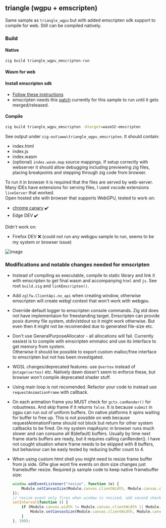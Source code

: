 ## triangle (wgpu + emscripten)

Same sample as `triangle_wgpu` but with added emscripten sdk support to compile for web. Still can be compiled natively.

### Build
#### Native
```bash
zig build triangle_wgpu_emscripten-run
```
#### Wasm for web
#### Install emscripten sdk
* [Follow these instructions](https://emscripten.org/docs/getting_started/downloads.html#installation-instructions-using-the-emsdk-recommended)
* emscripten needs this [patch](https://github.com/emscripten-core/emscripten/pull/19477/commits/f4bb4f578131578cd13abbbf78d7f4273788d76f) currently for this sample to run until it gets merged/released.

#### Compile
```bash
zig build triangle_wgpu_emscripten -Dtarget=wasm32-emscripten
```
See output under `zig-out\www\triangle_wgpu_emscripten`. It should contain:
* index.html
* index.js
* index.wasm
* (optional) `index.wasm.map` source mappings. If setup correctly with webserver it should allow debugging including previewing zig files, placing breakpoints and stepping through zig code from browser.

To run it in browser it is required that the files are served by web-server.  
Many IDEs have extensions for serving files, I used vscode extensions `liveServer` that worked.  
Open hosted site with browser that supports WebGPU, tested to work on:
* [chrome canary](https://www.google.com/chrome/canary/) ✔️
* Edge DEV ✔️

Didn't work on:

* Firefox DEV ❌ (could not run any webgpu sample to run, seems to be my system or browser issue)

![image](screenshot.png)

### Modifications and notable changes needed for emscripten

* Instead of compiling as executable, compile to static library and link it with emscripten to get final wasm and accompanying `html` and `js`. See root `build.zig` and `linkEmscripten()`.
* Add `zglfw.ClientApi.no_api` when creating window, otherwise emscripten will create webgl context that won't work with webgpu.
* Override default logger to emscripten console commands. Zig std does not have implementaion for freestanding target. Emscripten can provide posix dummy file system, stdin/stdout so it might work otherwise. But even then it might not be recomended due to generated file-size etc.
* Don't use GeneralPurposeAllocator - all allocations will fail. Currently easiest is to compile with emscripten emmaloc and use its interface to get memory from system.  
Otherwise it should be possible to export custom malloc/free interface to emscripten but not has been investigated.  
* WGSL changes/deprecated features: use `@vertex` instead of `@stage(vertex)` etc. Natively dawn doesn't seem to enforce these, but browser won't compile deprecated shader stuff.
* Using main loop is not recomended. Refactor your code to instead use `requestAnimationFrame` with callback.
* On each animation frame you MUST check for `gctx.canRender()` for robustness. And skip frame if it returns `false`. It is because `submit` in zgpu can run out of uniform buffers. On native platforms it spins waiting for buffer to free up. This is not possible on web because requestAnimationFrame should not block but return for other system callbacks to be fired. On my system mapAsync in browser runs much slower and can consume all 8(default) buffers. Usually by time next frame starts buffers are ready, but it requires calling canRender(). I have not cought situation where frame needs to be skipped with 8 buffers, but behaviour can be easly tested by reducing buffer count to 4.
* When using custom html shell you might need to resize frame buffer from js side. Glfw glue wont fire events on dom size changes just framebuffer resize. Required js sample code to keep native framebuffer size:

    ```js
    window.addEventListener("resize", function (e) { 
        Module.setCanvasSize(Module.canvas.clientWidth, Module.canvas.clientHeight, false); 
    });
    // resize event only fires when window is resized, add second check in case dom changed etc.
    setInterval(function () {
        if (Module.canvas.width != Module.canvas.clientWidth || Module.canvas.height != Module.canvas.clientHeight) {
            Module.setCanvasSize(Module.canvas.clientWidth, Module.canvas.clientHeight, false);
        }
    }, 100);
    ```
